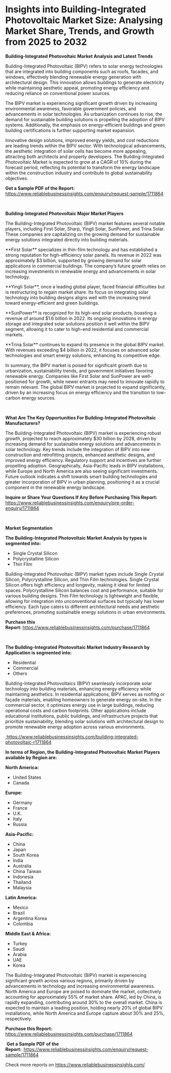 <p><h1>Insights into Building-Integrated Photovoltaic Market Size: Analysing Market Share, Trends, and Growth from 2025 to 2032</h1></p><p><strong>Building-Integrated Photovoltaic Market Analysis and Latest Trends</strong></p>
<p><p>Building-Integrated Photovoltaic (BIPV) refers to solar energy technologies that are integrated into building components such as roofs, facades, and windows, effectively blending renewable energy generation with architectural design. This innovation allows buildings to generate electricity while maintaining aesthetic appeal, promoting energy efficiency and reducing reliance on conventional power sources.</p><p>The BIPV market is experiencing significant growth driven by increasing environmental awareness, favorable government policies, and advancements in solar technologies. As urbanization continues to rise, the demand for sustainable building solutions is propelling the adoption of BIPV systems. Additionally, the emphasis on energy-efficient buildings and green building certifications is further supporting market expansion.</p><p>Innovative design solutions, improved energy yields, and cost reductions are leading trends within the BIPV sector. With technological advancements, the aesthetic integration of solar cells has become more appealing, attracting both architects and property developers. The Building-Integrated Photovoltaic Market is expected to grow at a CAGR of 10% during the forecast period, reflecting its potential to transform the energy landscape within the construction industry and contribute to global sustainability objectives.</p></p>
<p><strong>Get a Sample PDF of the Report:&nbsp;</strong> <a href="https://www.reliablebusinessinsights.com/enquiry/request-sample/1711864?utm_campaign=97&utm_medium=2&utm_source=Github&utm_content=ia&utm_term=11012025&utm_id=building-integrated-photovoltaic">https://www.reliablebusinessinsights.com/enquiry/request-sample/1711864</a></p>
<p>&nbsp;</p>
<p><strong>Building-Integrated Photovoltaic Major Market Players</strong></p>
<p><p>The Building-Integrated Photovoltaic (BIPV) market features several notable players, including First Solar, Sharp, Yingli Solar, SunPower, and Trina Solar. These companies are capitalizing on the growing demand for sustainable energy solutions integrated directly into building materials.</p><p>**First Solar** specializes in thin-film technology and has established a strong reputation for high-efficiency solar panels. Its revenue in 2022 was approximately $3 billion, supported by growing demand for solar applications in commercial buildings. The company’s future growth relies on increasing investments in renewable energy and advancements in solar technology.</p><p>**Yingli Solar**, once a leading global player, faced financial difficulties but is restructuring to regain market share. Its focus on integrating solar technology into building designs aligns well with the increasing trend toward energy-efficient and green buildings.</p><p>**SunPower** is recognized for its high-end solar products, boasting a revenue of around $1.6 billion in 2022. Its ongoing innovations in energy storage and integrated solar solutions position it well within the BIPV segment, allowing it to cater to high-end residential and commercial markets.</p><p>**Trina Solar** continues to expand its presence in the global BIPV market. With revenues exceeding $4 billion in 2022, it focuses on advanced solar technologies and smart energy solutions, enhancing its competitive edge.</p><p>In summary, the BIPV market is poised for significant growth due to urbanization, sustainability trends, and government initiatives favoring renewable energy. Companies like First Solar and SunPower are well-positioned for growth, while newer entrants may need to innovate rapidly to remain relevant. The global BIPV market is projected to expand significantly, driven by an increasing focus on energy efficiency and the transition to low-carbon energy sources.</p></p>
<p>&nbsp;</p>
<p><strong>What Are The Key Opportunities For Building-Integrated Photovoltaic Manufacturers?</strong></p>
<p><p>The Building-Integrated Photovoltaic (BIPV) market is experiencing robust growth, projected to reach approximately $30 billion by 2028, driven by increasing demand for sustainable energy solutions and advancements in solar technology. Key trends include the integration of BIPV into new construction and retrofitting projects, enhanced aesthetic designs, and improved energy efficiency. Regulatory support and incentives are further propelling adoption. Geographically, Asia-Pacific leads in BIPV installations, while Europe and North America are also seeing significant investments. Future outlook indicates a shift towards smart building technologies and greater incorporation of BIPV in urban planning, positioning it as a crucial component in the renewable energy landscape.</p></p>
<p><strong>Inquire or Share Your Questions If Any Before Purchasing This Report:</strong> <a href="https://www.reliablebusinessinsights.com/enquiry/pre-order-enquiry/1711864?utm_campaign=97&utm_medium=2&utm_source=Github&utm_content=ia&utm_term=11012025&utm_id=building-integrated-photovoltaic">https://www.reliablebusinessinsights.com/enquiry/pre-order-enquiry/1711864</a></p>
<p>&nbsp;</p>
<p><strong>Market Segmentation</strong></p>
<p><strong>The Building-Integrated Photovoltaic Market Analysis by types is segmented into:</strong></p>
<p><ul><li>Single Crystal Silicon</li><li>Polycrystalline Silicon</li><li>Thin Film</li></ul></p>
<p><p>Building-Integrated Photovoltaic (BIPV) market types include Single Crystal Silicon, Polycrystalline Silicon, and Thin Film technologies. Single Crystal Silicon offers high efficiency and longevity, making it ideal for limited spaces. Polycrystalline Silicon balances cost and performance, suitable for various building designs. Thin Film technology is lightweight and flexible, allowing for integration into unconventional surfaces but typically has lower efficiency. Each type caters to different architectural needs and aesthetic preferences, promoting sustainable energy solutions in urban environments.</p></p>
<p><strong>Purchase this Report:&nbsp;</strong><a href="https://www.reliablebusinessinsights.com/purchase/1711864?utm_campaign=97&utm_medium=2&utm_source=Github&utm_content=ia&utm_term=11012025&utm_id=building-integrated-photovoltaic">https://www.reliablebusinessinsights.com/purchase/1711864</a></p>
<p>&nbsp;</p>
<p><strong>The Building-Integrated Photovoltaic Market Industry Research by Application is segmented into:</strong></p>
<p><ul><li>Residential</li><li>Commercial</li><li>Others</li></ul></p>
<p><p>Building-Integrated Photovoltaics (BIPV) seamlessly incorporate solar technology into building materials, enhancing energy efficiency while maintaining aesthetics. In residential applications, BIPV serves as roofing or façade materials, enabling homeowners to generate energy on-site. In the commercial sector, it optimizes energy use in large buildings, reducing operational costs and carbon footprints. Other applications include educational institutions, public buildings, and infrastructure projects that prioritize sustainability, blending solar solutions with architectural design to promote renewable energy adoption across various environments.</p></p>
<p><a href="https://www.reliablebusinessinsights.com/building-integrated-photovoltaic-r1711864?utm_campaign=97&utm_medium=2&utm_source=Github&utm_content=ia&utm_term=11012025&utm_id=building-integrated-photovoltaic">&nbsp;https://www.reliablebusinessinsights.com/building-integrated-photovoltaic-r1711864</a></p>
<p><strong>In terms of Region, the Building-Integrated Photovoltaic Market Players available by Region are:</strong></p>
<p>
    <p> <strong> North America: </strong>
        <ul>
            <li>United States</li>
            <li>Canada</li>
        </ul>
        </p> 
    <p> <strong> Europe: </strong>
        <ul>
            <li>Germany</li>
            <li>France</li>
            <li>U.K.</li>
            <li>Italy</li>
            <li>Russia</li>
        </ul>
        </p> 
    <p> <strong> Asia-Pacific: </strong>
        <ul>
            <li>China</li>
            <li>Japan</li>
            <li>South Korea</li>
            <li>India</li>
            <li>Australia</li>
            <li>China Taiwan</li>
            <li>Indonesia</li>
            <li>Thailand</li>
            <li>Malaysia</li>
        </ul>
        </p> 
    <p> <strong> Latin America: </strong>
        <ul>
            <li>Mexico</li>
            <li>Brazil</li>
            <li>Argentina Korea</li>
            <li>Colombia</li>
        </ul>
        </p> 
    <p> <strong> Middle East & Africa: </strong>
        <ul>
            <li>Turkey</li>
            <li>Saudi</li>
            <li>Arabia</li>
            <li>UAE</li>
            <li>Korea</li>
        </ul>
    </p>
    </p>
<p><p>The Building-Integrated Photovoltaic (BIPV) market is experiencing significant growth across various regions, primarily driven by advancements in technology and increasing environmental awareness. North America and Europe are poised to dominate the market, collectively accounting for approximately 55% of market share. APAC, led by China, is rapidly expanding, contributing around 30% to the overall market. China is expected to maintain a leading position, holding nearly 20% of global BIPV installations, while North America and Europe capture about 30% and 25%, respectively.</p></p>
<p><strong>Purchase this Report: </strong><a href="https://www.reliablebusinessinsights.com/purchase/1711864?utm_campaign=97&utm_medium=2&utm_source=Github&utm_content=ia&utm_term=11012025&utm_id=building-integrated-photovoltaic">https://www.reliablebusinessinsights.com/purchase/1711864</a></p>
<p>&nbsp;<strong>Get a Sample PDF of the Report:&nbsp;&nbsp;</strong><a href="https://www.reliablebusinessinsights.com/enquiry/request-sample/1711864?utm_campaign=97&utm_medium=2&utm_source=Github&utm_content=ia&utm_term=11012025&utm_id=building-integrated-photovoltaic">https://www.reliablebusinessinsights.com/enquiry/request-sample/1711864</a></p>
<p><strong></strong></p>
<p>Check more reports on <a href="https://www.reliablebusinessinsights.com/?utm_campaign=97&utm_medium=2&utm_source=Github&utm_content=ia&utm_term=11012025&utm_id=building-integrated-photovoltaic">https://www.reliablebusinessinsights.com/</a></p>